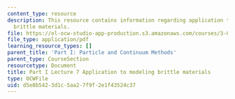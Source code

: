```yaml
---
content_type: resource
description: This resource contains information regarding application to modeling
  brittle materials.
file: https://ol-ocw-studio-app-production.s3.amazonaws.com/courses/3-021j-introduction-to-modeling-and-simulation-spring-2012/d5e8b5423d1c5aa27f9f2e1f43524c37_MIT3_021JS12_P1_L7.pdf
file_type: application/pdf
learning_resource_types: []
parent_title: 'Part I: Particle and Continuum Methods'
parent_type: CourseSection
resourcetype: Document
title: Part I Lecture 7 Application to modeling brittle materials
type: OCWFile
uid: d5e8b542-3d1c-5aa2-7f9f-2e1f43524c37
---
```

